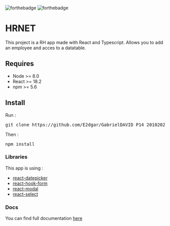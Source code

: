 ![forthebadge](https://badges.aleen42.com/src/react.svg)
![forthebadge](https://badges.aleen42.com/src/typescript.svg)

# HRNET

This project is a RH app made with React and Typescript.
Allows you to add an employee and acces to a datatable.

## Requires

-   Node >= 8.0
-   React >= 18.2
-   npm >= 5.6

## Install

Run :

<pre>git clone https://github.com/E2dgar/GabrielDAVID_P14_20102022_lib-in-app.git</pre>

Then :

<pre>npm install</pre>

### Libraries

This app is using :

-   <a href="https://github.com/Hacker0x01/react-datepicker">react-datepicker</a>
-   <a href="https://react-hook-form.com/r">react-hook-form</a>
-   <a href="https://github.com/reactjs/react-modal">react-modal</a>
-   <a href="https://github.com/jedwatson/react-select">react-select</a>

### Docs

You can find full documentation <a href="https://e2dgar.github.io/GabrielDAVID_P14_20102022_lib-in-app">here</a>
